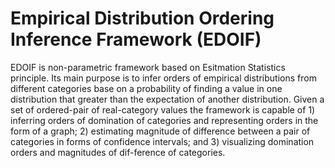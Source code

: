 # Empirical Distribution Ordering Inference Framework (EDOIF)

EDOIF is  non-parametric  framework  based on  Esitmation Statistics principle. Its main purpose is to  infer orders of empirical distributions from different categories base on a probability of finding a value in one distribution that greater than the expectation of another distribution. Given a set of ordered-pair of real-category values the framework is capable of 1) inferring orders of  domination  of  categories  and  representing  orders  in  the form of a graph; 2) estimating  magnitude  of  difference  between  a  pair  of categories in forms of confidence intervals; and 3) visualizing  domination  orders  and  magnitudes  of  dif-ference of categories.
